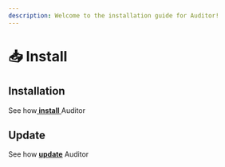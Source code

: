 ```yaml
---
description: Welcome to the installation guide for Auditor!
---
```


# 📥 Install

## Installation

See how[ **install** ](installation.md)Auditor

## Update

See how [**update**](update.md) Auditor

